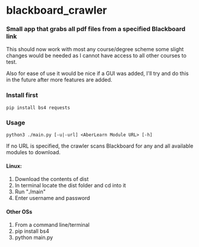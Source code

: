 # blackboard_crawler
### Small app that grabs all pdf files from a specified Blackboard link

This should now work with most any course/degree scheme some slight changes would be needed as I cannot have access to all other courses to test.

Also for ease of use it would be nice if a GUI was added, I'll try and do this in the future after more features are added.


### Install first
```
pip install bs4 requests
```

### Usage

```
python3 ./main.py [-u|-url] <AberLearn Module URL> [-h]
```
If no URL is specified, the crawler scans Blackboard for any and all available modules to download.

#### Linux:

1. Download the contents of dist
2. In terminal locate the dist folder and cd into it
3. Run "./main"
4. Enter username and password

#### Other OSs

1. From a command line/terminal  
2. pip install bs4
3. python main.py

